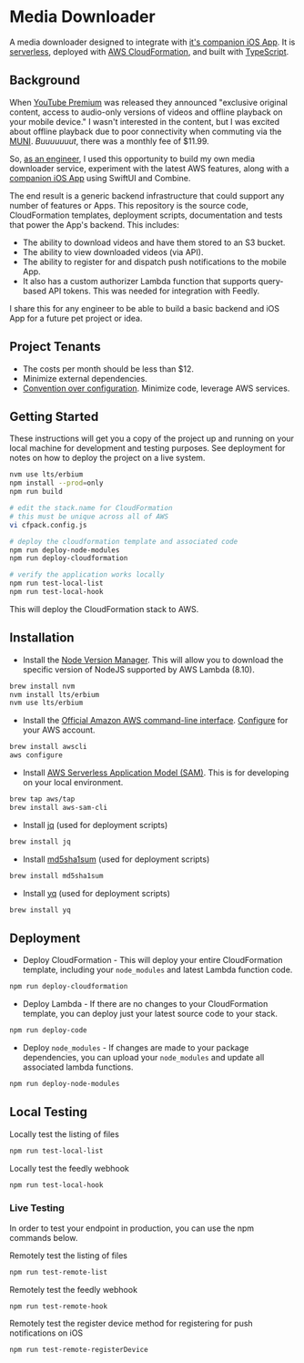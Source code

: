 # Media Downloader

A media downloader designed to integrate with [it's companion iOS App](https://github.com/j0nathan-ll0yd/ios-OfflineMediaDownloader). It is [serverless](https://aws.amazon.com/serverless/), deployed with [AWS CloudFormation](https://aws.amazon.com/cloudformation/), and built with [TypeScript](https://www.typescriptlang.org/).

## Background

When [YouTube Premium](https://en.wikipedia.org/wiki/YouTube_Premium) was released they announced "exclusive original content, access to audio-only versions of videos and offline playback on your mobile device." I wasn't interested in the content, but I was excited about offline playback due to poor connectivity when commuting via the [MUNI](https://www.sfmta.com/). _Buuuuuuut_, there was a monthly fee of $11.99.

So, [as an engineer](https://www.linkedin.com/in/lifegames), I used this opportunity to build my own media downloader service, experiment with the latest AWS features, along with a [companion iOS App](https://github.com/j0nathan-ll0yd/ios-OfflineMediaDownloader) using SwiftUI and Combine.

The end result is a generic backend infrastructure that could support any number of features or Apps. This repository is the source code, CloudFormation templates, deployment scripts, documentation and tests that power the App's backend. This includes:

* The ability to download videos and have them stored to an S3 bucket.
* The ability to view downloaded videos (via API).
* The ability to register for and dispatch push notifications to the mobile App.
* It also has a custom authorizer Lambda function that supports query-based API tokens. This was needed for integration with Feedly.

I share this for any engineer to be able to build a basic backend and iOS App for a future pet project or idea.

## Project Tenants

* The costs per month should be less than $12.
* Minimize external dependencies.
* [Convention over configuration](https://en.wikipedia.org/wiki/Convention_over_configuration). Minimize code, leverage AWS services.

## Getting Started

These instructions will get you a copy of the project up and running on your local machine for development and testing purposes. See deployment for notes on how to deploy the project on a live system.

```bash
nvm use lts/erbium
npm install --prod=only
npm run build

# edit the stack.name for CloudFormation
# this must be unique across all of AWS
vi cfpack.config.js

# deploy the cloudformation template and associated code
npm run deploy-node-modules
npm run deploy-cloudformation

# verify the application works locally
npm run test-local-list
npm run test-local-hook
```

This will deploy the CloudFormation stack to AWS.

## Installation

* Install the [Node Version Manager](https://github.com/creationix/nvm). This will allow you to download the specific version of NodeJS supported by AWS Lambda (8.10).

```bash
brew install nvm
nvm install lts/erbium
nvm use lts/erbium
```

* Install the [Official Amazon AWS command-line interface](https://aws.amazon.com/cli/). [Configure](https://docs.aws.amazon.com/cli/latest/userguide/cli-chap-configure.html) for your AWS account.

```bash
brew install awscli
aws configure
```

* Install [AWS Serverless Application Model (SAM)](https://github.com/awslabs/aws-sam-cli/). This is for developing on your local environment.

```bash
brew tap aws/tap
brew install aws-sam-cli
```
* Install [jq](https://stedolan.github.io/jq/) (used for deployment scripts)

```bash
brew install jq
```
* Install [md5sha1sum](http://microbrew.org/tools/md5sha1sum/) (used for deployment scripts)

```bash
brew install md5sha1sum
```
* Install [yq](https://mikefarah.github.io/yq/) (used for deployment scripts)

```bash
brew install yq
```

## Deployment

* Deploy CloudFormation - This will deploy your entire CloudFormation template, including your `node_modules` and latest Lambda function code.

```bash
npm run deploy-cloudformation
```

* Deploy Lambda - If there are no changes to your CloudFormation template, you can deploy just your latest source code to your stack.

```bash
npm run deploy-code
```

* Deploy `node_modules` - If changes are made to your package dependencies, you can upload your `node_modules` and update all associated lambda functions.

```bash
npm run deploy-node-modules
```
## Local Testing

Locally test the listing of files

```bash
npm run test-local-list
```

Locally test the feedly webhook

```bash
npm run test-local-hook
```

### Live Testing

In order to test your endpoint in production, you can use the npm commands below.

Remotely test the listing of files

```bash
npm run test-remote-list
```

Remotely test the feedly webhook

```bash
npm run test-remote-hook
```

Remotely test the register device method for registering for push notifications on iOS

```bash
npm run test-remote-registerDevice
```
